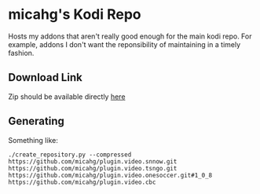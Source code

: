 # micahg's Kodi Repo

Hosts my addons that aren't really good enough for the main kodi repo. For
example, addons I don't want the reponsibility of maintaining in a timely
fashion.

## Download Link

Zip should be available directly [here](https://raw.githubusercontent.com/micahg/repo.micahg/master/repo.micahg.zip)

## Generating

Something like:

```
./create_repository.py --compressed https://github.com/micahg/plugin.video.snnow.git https://github.com/micahg/plugin.video.tsngo.git https://github.com/micahg/plugin.video.onesoccer.git#1_0_8 https://github.com/micahg/plugin.video.cbc
```

